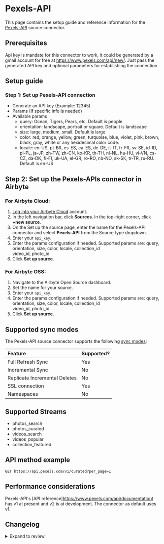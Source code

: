 # Pexels-API

This page contains the setup guide and reference information for the [Pexels-API](https://www.pexels.com/api/documentation) source connector.

## Prerequisites

Api key is mandate for this connector to work, It could be generated by a gmail account for free at https://www.pexels.com/api/new/.
Just pass the generated API key and optional parameters for establishing the connection.

## Setup guide

### Step 1: Set up Pexels-API connection

- Generate an API key (Example: 12345)
- Params (If specific info is needed)
- Available params
  - query: Ocean, Tigers, Pears, etc. Default is people
  - orientation: landscape, portrait or square. Default is landscape
  - size: large, medium, small. Default is large
  - color: red, orange, yellow, green, turquoise, blue, violet, pink, brown, black, gray, white or any hexidecimal color code.
  - locale: en-US, pt-BR, es-ES, ca-ES, de-DE, it-IT, fr-FR, sv-SE, id-ID, pl-PL, ja-JP, zh-TW, zh-CN, ko-KR, th-TH, nl-NL, hu-HU, vi-VN, cs-CZ, da-DK, fi-FI, uk-UA, el-GR, ro-RO, nb-NO, sk-SK, tr-TR, ru-RU. Default is en-US

## Step 2: Set up the Pexels-APIs connector in Airbyte

### For Airbyte Cloud:

1. [Log into your Airbyte Cloud](https://platform/cloud.airbyte.com/workspaces) account.
2. In the left navigation bar, click **Sources**. In the top-right corner, click **+new source**.
3. On the Set up the source page, enter the name for the Pexels-API connector and select **Pexels-API** from the Source type dropdown.
4. Enter your `api_key`.
5. Enter the params configuration if needed. Supported params are: query, orientation, size, color, locale, collection_id \
   video_id, photo_id
6. Click **Set up source**.

### For Airbyte OSS:

1. Navigate to the Airbyte Open Source dashboard.
2. Set the name for your source.
3. Enter your `api_key`.
4. Enter the params configuration if needed. Supported params are: query, orientation, size, color, locale, collection_id \
   video_id, photo_id
5. Click **Set up source**.

## Supported sync modes

The Pexels-API source connector supports the following [sync modes](https://docs.airbyte.com/platform/cloud/core-concepts#connection-sync-modes):

| Feature                       | Supported? |
| :---------------------------- | :--------- |
| Full Refresh Sync             | Yes        |
| Incremental Sync              | No         |
| Replicate Incremental Deletes | No         |
| SSL connection                | Yes        |
| Namespaces                    | No         |

## Supported Streams

- photos_search
- photos_curated
- videos_search
- videos_popular
- collection_featured

## API method example

`GET https://api.pexels.com/v1/curated?per_page=1`

## Performance considerations

Pexels-API's [API reference]https://www.pexels.com/api/documentation) has v1 at present and v2 is at development. The connector as default uses v1.

## Changelog

<details>
  <summary>Expand to review</summary>

| Version | Date       | Pull Request                                            | Subject        |
| :------ | :--------- | :------------------------------------------------------ | :------------- |
| 0.2.18 | 2025-04-05 | [57350](https://github.com/airbytehq/airbyte/pull/57350) | Update dependencies |
| 0.2.17 | 2025-03-29 | [56794](https://github.com/airbytehq/airbyte/pull/56794) | Update dependencies |
| 0.2.16 | 2025-03-22 | [56201](https://github.com/airbytehq/airbyte/pull/56201) | Update dependencies |
| 0.2.15 | 2025-03-08 | [55543](https://github.com/airbytehq/airbyte/pull/55543) | Update dependencies |
| 0.2.14 | 2025-03-01 | [55034](https://github.com/airbytehq/airbyte/pull/55034) | Update dependencies |
| 0.2.13 | 2025-02-23 | [54572](https://github.com/airbytehq/airbyte/pull/54572) | Update dependencies |
| 0.2.12 | 2025-02-15 | [53990](https://github.com/airbytehq/airbyte/pull/53990) | Update dependencies |
| 0.2.11 | 2025-02-08 | [53477](https://github.com/airbytehq/airbyte/pull/53477) | Update dependencies |
| 0.2.10 | 2025-02-01 | [52990](https://github.com/airbytehq/airbyte/pull/52990) | Update dependencies |
| 0.2.9 | 2025-01-25 | [52533](https://github.com/airbytehq/airbyte/pull/52533) | Update dependencies |
| 0.2.8 | 2025-01-18 | [51923](https://github.com/airbytehq/airbyte/pull/51923) | Update dependencies |
| 0.2.7 | 2025-01-11 | [51374](https://github.com/airbytehq/airbyte/pull/51374) | Update dependencies |
| 0.2.6 | 2024-12-28 | [50680](https://github.com/airbytehq/airbyte/pull/50680) | Update dependencies |
| 0.2.5 | 2024-12-21 | [50274](https://github.com/airbytehq/airbyte/pull/50274) | Update dependencies |
| 0.2.4 | 2024-12-14 | [49708](https://github.com/airbytehq/airbyte/pull/49708) | Update dependencies |
| 0.2.3 | 2024-12-12 | [49324](https://github.com/airbytehq/airbyte/pull/49324) | Update dependencies |
| 0.2.2 | 2024-12-11 | [47678](https://github.com/airbytehq/airbyte/pull/47678) | Starting with this version, the Docker image is now rootless. Please note that this and future versions will not be compatible with Airbyte versions earlier than 0.64 |
| 0.2.1 | 2024-08-16 | [44196](https://github.com/airbytehq/airbyte/pull/44196) | Bump source-declarative-manifest version |
| 0.2.0 | 2024-08-15 | [44097](https://github.com/airbytehq/airbyte/pull/44097) | Refactor connector to manifest-only format |
| 0.1.14 | 2024-08-12 | [43817](https://github.com/airbytehq/airbyte/pull/43817) | Update dependencies |
| 0.1.13 | 2024-08-03 | [43057](https://github.com/airbytehq/airbyte/pull/43057) | Update dependencies |
| 0.1.12 | 2024-07-27 | [42767](https://github.com/airbytehq/airbyte/pull/42767) | Update dependencies |
| 0.1.11 | 2024-07-20 | [42204](https://github.com/airbytehq/airbyte/pull/42204) | Update dependencies |
| 0.1.10 | 2024-07-15 | [38930](https://github.com/airbytehq/airbyte/pull/38930) | Make compatible with builder |
| 0.1.9 | 2024-07-13 | [41932](https://github.com/airbytehq/airbyte/pull/41932) | Update dependencies |
| 0.1.8 | 2024-07-10 | [41349](https://github.com/airbytehq/airbyte/pull/41349) | Update dependencies |
| 0.1.7 | 2024-07-09 | [41077](https://github.com/airbytehq/airbyte/pull/41077) | Update dependencies |
| 0.1.6 | 2024-07-06 | [40946](https://github.com/airbytehq/airbyte/pull/40946) | Update dependencies |
| 0.1.5 | 2024-06-25 | [40490](https://github.com/airbytehq/airbyte/pull/40490) | Update dependencies |
| 0.1.4 | 2024-06-22 | [39971](https://github.com/airbytehq/airbyte/pull/39971) | Update dependencies |
| 0.1.3 | 2024-06-06 | [39216](https://github.com/airbytehq/airbyte/pull/39216) | [autopull] Upgrade base image to v1.2.2 |
| 0.1.2 | 2024-05-21 | [38458](https://github.com/airbytehq/airbyte/pull/38458) | [autopull] base image + poetry + up_to_date |
| 0.1.1 | 2024-05-21 | [38458](https://github.com/airbytehq/airbyte/pull/38458) | [autopull] base image + poetry + up_to_date |
| 0.1.0 | 2022-11-02 | [Init](https://github.com/airbytehq/airbyte/pull/18854)  | Initial commit |

</details>
